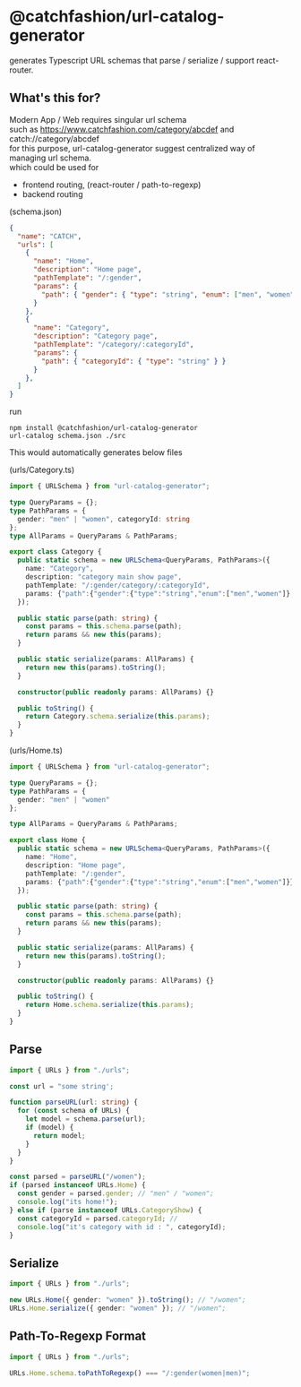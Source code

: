 # @catchfashion/url-catalog-generator
generates Typescript URL schemas that parse / serialize / support react-router.

## What's this for?
Modern App / Web requires singular url schema  
such as https://www.catchfashion.com/category/abcdef and catch://category/abcdef  
for this purpose, url-catalog-generator suggest centralized way of managing url schema.  
which could be used for  
- frontend routing, (react-router / path-to-regexp)
- backend routing

(schema.json)
```json
{
  "name": "CATCH",
  "urls": [
    {
      "name": "Home",
      "description": "Home page",
      "pathTemplate": "/:gender",
      "params": {
        "path": { "gender": { "type": "string", "enum": ["men", "women"] } }
      }
    },
    {
      "name": "Category",
      "description": "Category page",
      "pathTemplate": "/category/:categoryId",
      "params": {
        "path": { "categoryId": { "type": "string" } }
      }
    },
  ]
}
```

run  
```
npm install @catchfashion/url-catalog-generator
url-catalog schema.json ./src
```
This would automatically generates below files  

(urls/Category.ts)
```typescript
import { URLSchema } from "url-catalog-generator";

type QueryParams = {};
type PathParams = {
  gender: "men" | "women", categoryId: string
};
type AllParams = QueryParams & PathParams;

export class Category {
  public static schema = new URLSchema<QueryParams, PathParams>({
    name: "Category",
    description: "category main show page",
    pathTemplate: "/:gender/category/:categoryId",
    params: {"path":{"gender":{"type":"string","enum":["men","women"]},"categoryId":{"type":"string"}}},
  });

  public static parse(path: string) {
    const params = this.schema.parse(path);
    return params && new this(params);
  }

  public static serialize(params: AllParams) {
    return new this(params).toString();
  }

  constructor(public readonly params: AllParams) {}

  public toString() {
    return Category.schema.serialize(this.params);
  }
}
```

(urls/Home.ts)
```typescript
import { URLSchema } from "url-catalog-generator";

type QueryParams = {};
type PathParams = {
  gender: "men" | "women"
};

type AllParams = QueryParams & PathParams;

export class Home {
  public static schema = new URLSchema<QueryParams, PathParams>({
    name: "Home",
    description: "Home page",
    pathTemplate: "/:gender",
    params: {"path":{"gender":{"type":"string","enum":["men","women"]}}},
  });

  public static parse(path: string) {
    const params = this.schema.parse(path);
    return params && new this(params);
  }

  public static serialize(params: AllParams) {
    return new this(params).toString();
  }

  constructor(public readonly params: AllParams) {}

  public toString() {
    return Home.schema.serialize(this.params);
  }
}

```

## Parse
```typescript
import { URLs } from "./urls";

const url = "some string';

function parseURL(url: string) {
  for (const schema of URLs) {
    let model = schema.parse(url);
    if (model) {
      return model;
    }
  }
}

const parsed = parseURL("/women");
if (parsed instanceof URLs.Home) {
  const gender = parsed.gender; // "men" / "women";
  console.log("its home!");
} else if (parse instanceof URLs.CategoryShow) {
  const categoryId = parsed.categoryId; // 
  console.log("it's category with id : ", categoryId);
}

```

## Serialize
```typescript
import { URLs } from "./urls";

new URLs.Home({ gender: "women" }).toString(); // "/women";
URLs.Home.serialize({ gender: "women" }); // "/women";
```

## Path-To-Regexp Format
```typescript
import { URLs } from "./urls";

URLs.Home.schema.toPathToRegexp() === "/:gender(women|men)";
```
